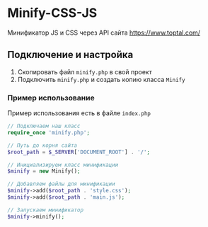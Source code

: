 # Minify-CSS-JS
Минификатор JS и CSS через API сайта https://www.toptal.com/

## Подключение и настройка
1. Скопировать файл `minify.php` в свой проект
2. Подключить `minify.php` и создать копию класса `Minify`

### Пример использование
Пример использования есть в файле `index.php`

```php
// Подключаем наш класс
require_once 'minify.php';

// Путь до корня сайта
$root_path = $_SERVER['DOCUMENT_ROOT'] . '/';

// Инициализируем класс минификации
$minify = new Minify();

// Добавляем файлы для минификации
$minify->add($root_path . 'style.css');
$minify->add($root_path . 'main.js');

// Запускаем минификатор
$minify->minify();
```
